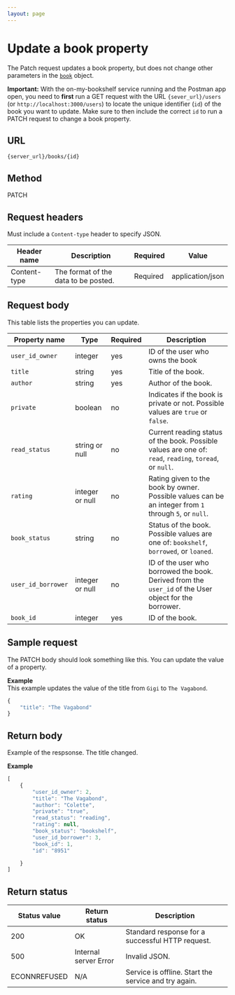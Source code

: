 ```yaml
---
layout: page
---
```


# Update a book property

The Patch request updates a book property, but does not change other parameters in the [`book`](books.md) object.

**Important:** With the on-my-bookshelf service running and the Postman app open, you need to **first** run a GET request with the URL `{sever_url}/users` (or `http://localhost:3000/users`) to locate the unique identifier (`id`) of the book you want to update. Make sure to then include the correct `id` to run a PATCH request to change a book property. 

## URL

```shell
{server_url}/books/{id}
```

## Method

PATCH

## Request headers

Must include a `Content-type` header to specify JSON.

| Header name | Description | Required | Value |
| -------------- | ------ | ------------ |------------ |
| Content-type | The format of the data to be posted. | Required | application/json |

## Request body

This table lists the properties you can update.

| Property name | Type    | Required | Description                | 
| -------------- | ------- | -------- | -------------------------- | 
| `user_id_owner`  | integer | yes      | ID of the user who owns the book |                            
| `title`          | string  | yes      | Title of the book.         |        
| `author`         | string  | yes      | Author of the book.        |       
| `private` | boolean | no | Indicates if the book is private or not. Possible values are `true` or `false`. |
| `read_status` | string or null | no | Current reading status of the book. Possible values are one of: `read`, `reading`, `toread`, or `null`.  | 
| `rating` | integer or null | no  | Rating given to the book by owner. Possible values can be an integer from `1` through `5`, or `null`. | 
| `book_status` | string | no | Status of the book. Possible values are one of: `bookshelf`, `borrowed`, or `loaned`. |
| `user_id_borrower` | integer or null | no | ID of the user who borrowed the book. Derived from the `user_id` of the User object for the borrower. |
| `book_id` | integer | yes | ID of the book. |

## Sample request

The PATCH body should look something like this. You can update the value of a property. 

**Example**<br>
This example updates the value of the title from `Gigi` to `The Vagabond`.

```js
{
    "title": "The Vagabond"
}
```

## Return body

Example of the respsonse. The title changed. 

**Example**

```js
[
    {
        "user_id_owner": 2,
        "title": "The Vagabond",
        "author": "Colette",
        "private": "true",
        "read_status": "reading",
        "rating": null,
        "book_status": "bookshelf",
        "user_id_borrower": 3,
        "book_id": 1,
        "id": "8951"

    }
]
```
## Return status

| Status value | Return status | Description |
| ------------- | ----------- | ----------- |
| 200 | OK | Standard response for a successful HTTP request. |
| 500 | Internal server Error | Invalid JSON. |
| ECONNREFUSED | N/A | Service is offline. Start the service and try again. |